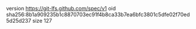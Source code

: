 version https://git-lfs.github.com/spec/v1
oid sha256:8b1a909235b1c8870703ec91f4b8ca33b7ea6bfc3801c5dfe02f70ed5d25d237
size 127

